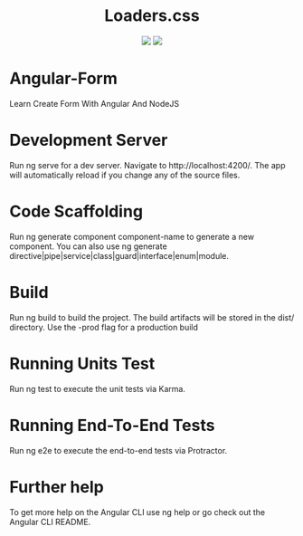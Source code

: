 <h1 align="center">Loaders.css</h1>

<p align="center">
  <img src="https://img.shields.io/npm/v/loaders.css.svg?style=flat-square">
  <img src="https://img.shields.io/bower/v/loaders.css.svg?style=flat-square">
</p>


# Angular-Form
Learn Create Form With Angular And NodeJS



# Development Server

Run ng serve for a dev server. Navigate to http://localhost:4200/. The app will automatically reload if you change any of the source files.


# Code Scaffolding

Run ng generate component component-name to generate a new component. You can also use ng generate directive|pipe|service|class|guard|interface|enum|module.



# Build

Run ng build to build the project. The build artifacts will be stored in the dist/ directory. Use the -prod flag for a production build



# Running Units Test

Run ng test to execute the unit tests via Karma.



# Running End-To-End Tests

Run ng e2e to execute the end-to-end tests via Protractor.



# Further help

To get more help on the Angular CLI use ng help or go check out the Angular CLI README.

